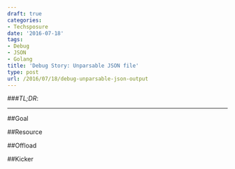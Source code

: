 ```yaml
---
draft: true
categories:
- Techsposure
date: '2016-07-18'
tags:
- Debug
- JSON
- Golang
title: 'Debug Story: Unparsable JSON file'
type: post
url: /2016/07/18/debug-unparsable-json-output
---
```



###*TL;DR*:

---

##Goal

##Resource

##Offload

##Kicker
